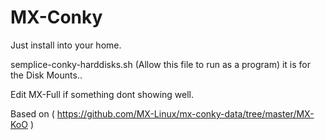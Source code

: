 # MX-Conky

Just install into your home.

semplice-conky-harddisks.sh (Allow this file to run as a program) it is for the Disk Mounts..

Edit MX-Full if something dont showing well.


Based on ( https://github.com/MX-Linux/mx-conky-data/tree/master/MX-KoO )
